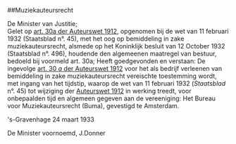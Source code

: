 <meta http-equiv='Content-Type' content='text/html; charset=utf-8' />

##Muziekauteursrecht

De Minister van Justitie;  
Gelet op [art. 30a der Auteurswet 1912](../../../wet/auteurswet/BWBR0001886/README.md), opgenomen bij de wet van 11 februari 1932 (Staatsblad n°. 45), met het oog op bemiddeling in zake muziekauteursrecht, alsmede op het Koninklijk besluit van 12 October 1932 (Staatsblad n°. 496), houdende den algemeenen maatregel van bestuur, bedoeld bij voormeld art. 30a;
Heeft goedgevonden en verstaan:     De ingevolge [art. 30 *a* der Auteurswet 1912](../../../wet/auteurswet/BWBR0001886/README.md) voor het als bedrijf verleenen van bemiddeling in zake muziekauteursrecht vereischte toestemming wordt, met ingang van het tijdstip, waarop de wet van 11 februari 1932 (*Staatsblad* n°. 45) tot wijziging der [Auteurswet 1912](../../../wet/auteurswet/BWBR0001886/README.md) in werking treedt, voor onbepaalden tijd en algemeen gegeven aan de vereeniging: Het Bureau voor Muziekauteursrecht (Buma), gevestigd te Amsterdam.     

's-Gravenhage 
24 maart 1933    

De 
Minister voornoemd, 
J.Donner    
